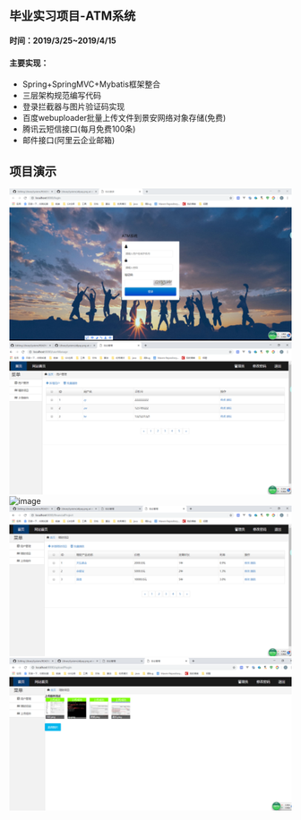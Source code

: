 ## 毕业实习项目-ATM系统
#### 时间：2019/3/25~2019/4/15
#### 主要实现：

- Spring+SpringMVC+Mybatis框架整合
- 三层架构规范编写代码
- 登录拦截器与图片验证码实现
- 百度webuploader批量上传文件到景安网络对象存储(免费)
- 腾讯云短信接口(每月免费100条)
- 邮件接口(阿里云企业邮箱)

## 项目演示
![image](https://github.com/Mrzyang/SSM_AtmSystem/blob/master/src/main/webapp/WEB-INF/assets/githubDisplayImages/login.png)
![image](https://github.com/Mrzyang/SSM_AtmSystem/blob/master/src/main/webapp/WEB-INF/assets/githubDisplayImages/userList.png)
![image](https://github.com/Mrzyang/SSM_AtmSystem/blob/master/src/main/webapp/WEB-INF/assets/githubDisplayImages/userInfo)
![image](https://github.com/Mrzyang/SSM_AtmSystem/blob/master/src/main/webapp/WEB-INF/assets/githubDisplayImages/serviceList.png)
![image](https://github.com/Mrzyang/SSM_AtmSystem/blob/master/src/main/webapp/WEB-INF/assets/githubDisplayImages/webuploader.png)
